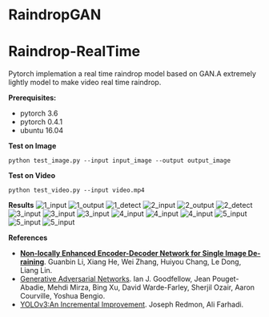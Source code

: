 # RaindropGAN
# Raindrop-RealTime
Pytorch implemation a real time raindrop model based on GAN.A extremely lightly model to make video real time raindrop.

**Prerequisites:**
- pytorch 3.6
- pytorch 0.4.1
- ubuntu 16.04

**Test on Image**
```
python test_image.py --input input_image --output output_image
```
**Test on Video**
```
python test_video.py --input video.mp4
```
**Results**
![1_input](imgs/1_input.jpg?raw=true "1_input")
![1_output](imgs/1_output.jpg?raw=true "1_output") 
![1_detect](imgs/1_detect.jpg?raw=true "1_detect") 
![2_input](imgs/2_input.jpg?raw=true "2_input") 
![2_output](imgs/2_output.jpg?raw=true "2_output") 
![2_detect](imgs/2_detect.jpg?raw=true "2_detect") 
![3_input](imgs/3_input.jpg?raw=true "3_input") 
![3_input](imgs/3_output.jpg?raw=true "3_output") 
![3_input](imgs/3_detect.jpg?raw=true "3_detect") 
![4_input](imgs/4_input.jpg?raw=true "4_input") 
![4_input](imgs/4_output.jpg?raw=true "4_output") 
![4_input](imgs/4_detect.jpg?raw=true "4_detect") 
![5_input](imgs/5_input.jpg?raw=true "5_input") 
![5_input](imgs/5_output.jpg?raw=true "5_output") 
![5_input](imgs/5_detect.jpg?raw=true "5_detect") 

**References**
- [**Non-locally Enhanced Encoder-Decoder Network for Single Image De-raining**](https://arxiv.org/abs/1808.01491).
  Guanbin Li, Xiang He, Wei Zhang, Huiyou Chang, Le Dong, Liang Lin.
- [Generative Adversarial Networks](https://arxiv.org/abs/1406.2661).
  Ian J. Goodfellow, Jean Pouget-Abadie, Mehdi Mirza, Bing Xu, David Warde-Farley, 
  Sherjil Ozair, Aaron Courville, Yoshua Bengio.
- [YOLOv3:An Incremental Improvement](https://pjreddie.com/media/files/papers/YOLOv3.pdf).
  Joseph Redmon, Ali Farhadi.
